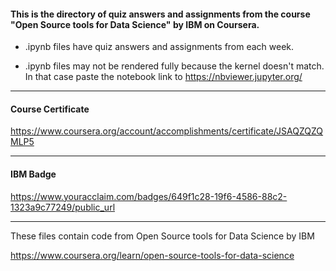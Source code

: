 #### This is the directory of quiz answers and assignments from the course "Open Source tools for Data Science" by IBM on Coursera. ####



* .ipynb files have quiz answers and assignments from each week.

* .ipynb files may not be rendered fully because the kernel doesn't match. In that case paste the notebook link to https://nbviewer.jupyter.org/

------------------------------------------------------------

#### Course Certificate ####
https://www.coursera.org/account/accomplishments/certificate/JSAQZQZQMLP5

------------------------------------------------------------

#### IBM Badge ####
https://www.youracclaim.com/badges/649f1c28-19f6-4586-88c2-1323a9c77249/public_url

------------------------------------------------------------

These files contain code from
Open Source tools for Data Science by IBM

https://www.coursera.org/learn/open-source-tools-for-data-science




